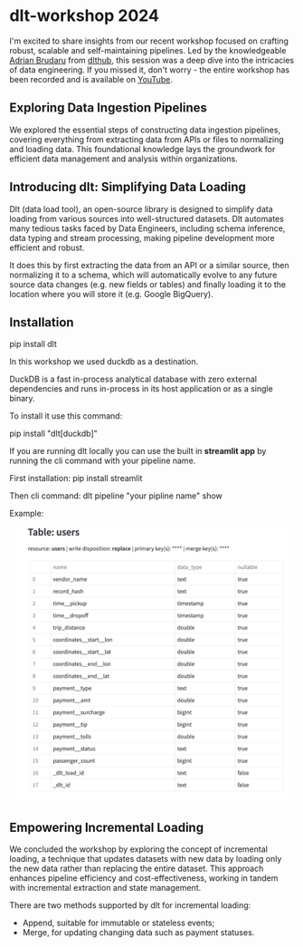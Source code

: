 # dlt-workshop 2024

I'm excited to share insights from our recent workshop focused on crafting robust, scalable and self-maintaining pipelines. Led by the knowledgeable [Adrian Brudaru](https://www.linkedin.com/in/data-team/) from [dlthub](https://dlthub.com/), this session was a deep dive into the intricacies of data engineering. If you missed it, don't worry - the entire workshop has been recorded and is available on [YouTube](https://www.youtube.com/watch?v=oLXhBM7nf2Q).

## Exploring Data Ingestion Pipelines
We explored the essential steps of constructing data ingestion pipelines, covering everything from extracting data from APIs or files to normalizing and loading data. This foundational knowledge lays the groundwork for efficient data management and analysis within organizations.

## Introducing dlt: Simplifying Data Loading

Dlt (data load tool), an open-source library is designed to simplify data loading from various sources into well-structured datasets. Dlt automates many tedious tasks faced by Data Engineers, including schema inference, data typing and stream processing, making pipeline development more efficient and robust.

It does this by first extracting the data from an API or a similar source, then normalizing it to a schema, which will automatically evolve to any future source data changes (e.g. new fields or tables) and finally loading it to the location where you will store it (e.g. Google BigQuery).

## Installation

pip install dlt

In this workshop we used duckdb as a destination.

DuckDB is a fast in-process analytical database with zero external dependencies and runs in-process in its host application or as a single binary.

To install it use this command:

pip install "dlt[duckdb]"

If you are running dlt locally you can use the built in **streamlit app** by running the cli command with your pipeline name.

First installation: pip install streamlit

Then cli command: dlt pipeline "your pipline name" show

Example:

![img](streamlit_image.png)


## Empowering Incremental Loading

We concluded the workshop by exploring the concept of incremental loading, a technique that updates datasets with new data by loading only the new data rather than replacing the entire dataset. This approach enhances pipeline efficiency and cost-effectiveness, working in tandem with incremental extraction and state management.


There are two methods supported by dlt for incremental loading: 
- Append, suitable for immutable or stateless events; 
- Merge, for updating changing data such as payment statuses.
